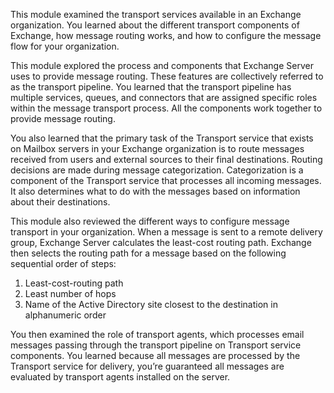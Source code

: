 This module examined the transport services available in an Exchange organization. You learned about the different transport components of Exchange, how message routing works, and how to configure the message flow for your organization.

This module explored the process and components that Exchange Server uses to provide message routing. These features are collectively referred to as the transport pipeline. You learned that the transport pipeline has multiple services, queues, and connectors that are assigned specific roles within the message transport process. All the components work together to provide message routing.

You also learned that the primary task of the Transport service that exists on Mailbox servers in your Exchange organization is to route messages received from users and external sources to their final destinations. Routing decisions are made during message categorization. Categorization is a component of the Transport service that processes all incoming messages. It also determines what to do with the messages based on information about their destinations.

This module also reviewed the different ways to configure message transport in your organization. When a message is sent to a remote delivery group, Exchange Server calculates the least-cost routing path. Exchange then selects the routing path for a message based on the following sequential order of steps:

1.  Least-cost-routing path
2.  Least number of hops
3.  Name of the Active Directory site closest to the destination in alphanumeric order

You then examined the role of transport agents, which processes email messages passing through the transport pipeline on Transport service components. You learned because all messages are processed by the Transport service for delivery, you’re guaranteed all messages are evaluated by transport agents installed on the server.
